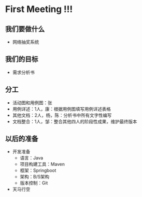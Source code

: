 # First Meeting !!!

## 我们要做什么

* 网络抽奖系统

## 我们的目标

* 需求分析书

## 分工

* 活动图和用例图：张
* 用例详述：1人，康：根据用例图填写用例详述表格
* 其他文档：2人，杨，陈：分析书中所有文字性编写
* 文档整合：1人，邹：整合其他四人的阶段性成果，维护最终版本

## 以后的准备

* 开发准备
  * 语言：Java
  * 项目构建工具：Maven
  * 框架：Springboot
  * 架构：B/S架构
  * 版本控制：Git
* 天马行空